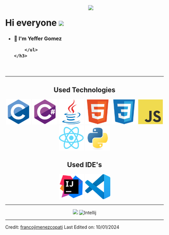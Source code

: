 <img id='gif' align="right" src="https://media.giphy.com/media/CrFLL3CnRpw5ddlBMm/giphy.gif" width="240">
<header align="left">
    <h1 align="left">Hi everyone <img src="https://media.giphy.com/media/hvRJCLFzcasrR4ia7z/giphy.gif" width="35"></h1>
    <h3 align="left">
        <ul>
            <li>🔭 I'm Yeffer Gomez</li>
        
        </ul>
    </h3>
</header>
<hr>
<div align="center">
    <h2 align="center">Used Technologies</h2>
    <div align="center">
        <img src="https://github.com/devicons/devicon/blob/master/icons/c/c-original.svg" alt="C" width="80">
        <img src="https://github.com/devicons/devicon/blob/master/icons/csharp/csharp-original.svg" alt="C#" width="80">
        <img src="https://github.com/devicons/devicon/blob/master/icons/java/java-original.svg" alt="Java" width="80">
        <img src="https://github.com/devicons/devicon/blob/master/icons/html5/html5-original.svg" alt="HTML" width="80">
        <img src="https://github.com/devicons/devicon/blob/master/icons/css3/css3-original.svg" alt="CSS" width="80">
        <img src="https://github.com/devicons/devicon/blob/master/icons/javascript/javascript-original.svg" alt="JavaScript" width="80">
        <img src="https://github.com/devicons/devicon/blob/master/icons/react/react-original.svg" alt="React" width="80">
        <img src="https://github.com/devicons/devicon/blob/master/icons/python/python-original.svg" alt="Python" width="80">
    </div>
    <h2 align="center">Used IDE's</h2>
    <div align="center">
        <img src="https://github.com/devicons/devicon/blob/master/icons/intellij/intellij-original.svg" alt="Intellij" width="80">
        <img src="https://github.com/devicons/devicon/blob/master/icons/vscode/vscode-original.svg" alt="VsCode" width="80">
    </div>
</div>
<hr>
<footer align="center">
    <p align="center">
        <img src="https://github-readme-stats.vercel.app/api?username=francojimenezcopati&include_all_commits=true&show_icons=true&theme=radical" height="250">
        <img src="https://github-readme-stats.vercel.app/api/top-langs/?username=francojimenezcopati&layout=compact&hide=css&theme=radical" alt="Intellij" height="250">
    </p>
</footer>

------

Credit: [francojimenezcopati](https://github.com/francojimenezcopati)
Last Edited on: 10/01/2024
